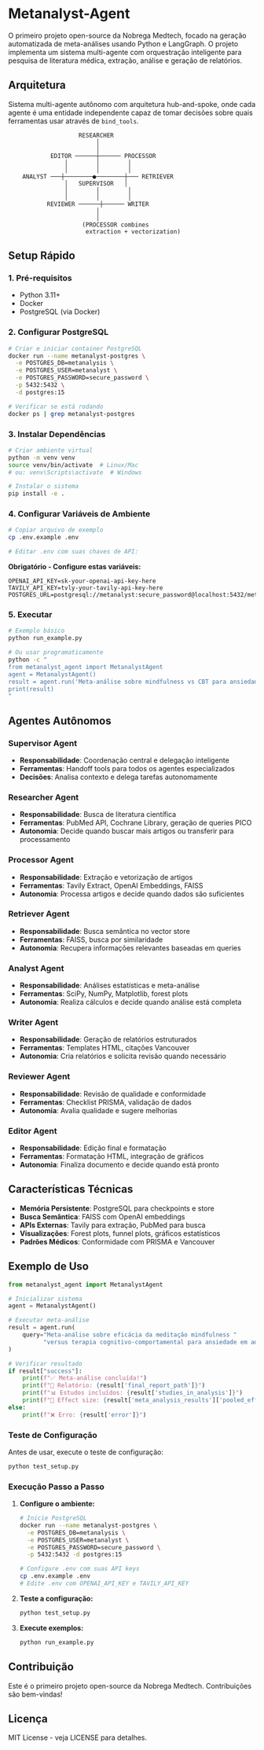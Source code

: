 # Metanalyst-Agent

O primeiro projeto open-source da Nobrega Medtech, focado na geração automatizada de meta-análises usando Python e LangGraph. O projeto implementa um sistema multi-agente com orquestração inteligente para pesquisa de literatura médica, extração, análise e geração de relatórios.

## Arquitetura

Sistema multi-agente autônomo com arquitetura hub-and-spoke, onde cada agente é uma entidade independente capaz de tomar decisões sobre quais ferramentas usar através de `bind_tools`.

```
                    RESEARCHER
                         │
                         │
            EDITOR ──────┼────── PROCESSOR
                │        │        │
                │        │        │
    ANALYST ───┼────────●────────┼─── RETRIEVER
                │   SUPERVISOR   │
                │        │        │
                │        │        │
           REVIEWER ──────┼────── WRITER
                         │
                         │
                     (PROCESSOR combines
                      extraction + vectorization)
```

## Setup Rápido

### 1. Pré-requisitos
- Python 3.11+
- Docker
- PostgreSQL (via Docker)

### 2. Configurar PostgreSQL

```bash
# Criar e iniciar container PostgreSQL
docker run --name metanalyst-postgres \
  -e POSTGRES_DB=metanalysis \
  -e POSTGRES_USER=metanalyst \
  -e POSTGRES_PASSWORD=secure_password \
  -p 5432:5432 \
  -d postgres:15

# Verificar se está rodando
docker ps | grep metanalyst-postgres
```

### 3. Instalar Dependências

```bash
# Criar ambiente virtual
python -m venv venv
source venv/bin/activate  # Linux/Mac
# ou: venv\Scripts\activate  # Windows

# Instalar o sistema
pip install -e .
```

### 4. Configurar Variáveis de Ambiente

```bash
# Copiar arquivo de exemplo
cp .env.example .env

# Editar .env com suas chaves de API:
```

**Obrigatório - Configure estas variáveis:**
```env
OPENAI_API_KEY=sk-your-openai-api-key-here
TAVILY_API_KEY=tvly-your-tavily-api-key-here
POSTGRES_URL=postgresql://metanalyst:secure_password@localhost:5432/metanalysis
```

### 5. Executar

```bash
# Exemplo básico
python run_example.py

# Ou usar programaticamente
python -c "
from metanalyst_agent import MetanalystAgent
agent = MetanalystAgent()
result = agent.run('Meta-análise sobre mindfulness vs CBT para ansiedade')
print(result)
"
```

## Agentes Autônomos

### Supervisor Agent
- **Responsabilidade**: Coordenação central e delegação inteligente
- **Ferramentas**: Handoff tools para todos os agentes especializados
- **Decisões**: Analisa contexto e delega tarefas autonomamente

### Researcher Agent  
- **Responsabilidade**: Busca de literatura científica
- **Ferramentas**: PubMed API, Cochrane Library, geração de queries PICO
- **Autonomia**: Decide quando buscar mais artigos ou transferir para processamento

### Processor Agent
- **Responsabilidade**: Extração e vetorização de artigos
- **Ferramentas**: Tavily Extract, OpenAI Embeddings, FAISS
- **Autonomia**: Processa artigos e decide quando dados são suficientes

### Retriever Agent
- **Responsabilidade**: Busca semântica no vector store
- **Ferramentas**: FAISS, busca por similaridade
- **Autonomia**: Recupera informações relevantes baseadas em queries

### Analyst Agent
- **Responsabilidade**: Análises estatísticas e meta-análise
- **Ferramentas**: SciPy, NumPy, Matplotlib, forest plots
- **Autonomia**: Realiza cálculos e decide quando análise está completa

### Writer Agent
- **Responsabilidade**: Geração de relatórios estruturados
- **Ferramentas**: Templates HTML, citações Vancouver
- **Autonomia**: Cria relatórios e solicita revisão quando necessário

### Reviewer Agent
- **Responsabilidade**: Revisão de qualidade e conformidade
- **Ferramentas**: Checklist PRISMA, validação de dados
- **Autonomia**: Avalia qualidade e sugere melhorias

### Editor Agent
- **Responsabilidade**: Edição final e formatação
- **Ferramentas**: Formatação HTML, integração de gráficos
- **Autonomia**: Finaliza documento e decide quando está pronto

## Características Técnicas

- **Memória Persistente**: PostgreSQL para checkpoints e store
- **Busca Semântica**: FAISS com OpenAI embeddings
- **APIs Externas**: Tavily para extração, PubMed para busca
- **Visualizações**: Forest plots, funnel plots, gráficos estatísticos
- **Padrões Médicos**: Conformidade com PRISMA e Vancouver

## Exemplo de Uso

```python
from metanalyst_agent import MetanalystAgent

# Inicializar sistema
agent = MetanalystAgent()

# Executar meta-análise
result = agent.run(
    query="Meta-análise sobre eficácia da meditação mindfulness "
          "versus terapia cognitivo-comportamental para ansiedade em adultos"
)

# Verificar resultado
if result["success"]:
    print(f"✅ Meta-análise concluída!")
    print(f"📄 Relatório: {result['final_report_path']}")
    print(f"📊 Estudos incluídos: {result['studies_in_analysis']}")
    print(f"🎯 Effect size: {result['meta_analysis_results']['pooled_effect_size']}")
else:
    print(f"❌ Erro: {result['error']}")
```

### Teste de Configuração

Antes de usar, execute o teste de configuração:

```bash
python test_setup.py
```

### Execução Passo a Passo

1. **Configure o ambiente:**
   ```bash
   # Inicie PostgreSQL
   docker run --name metanalyst-postgres \
     -e POSTGRES_DB=metanalysis \
     -e POSTGRES_USER=metanalyst \
     -e POSTGRES_PASSWORD=secure_password \
     -p 5432:5432 -d postgres:15
   
   # Configure .env com suas API keys
   cp .env.example .env
   # Edite .env com OPENAI_API_KEY e TAVILY_API_KEY
   ```

2. **Teste a configuração:**
   ```bash
   python test_setup.py
   ```

3. **Execute exemplos:**
   ```bash
   python run_example.py
   ```

## Contribuição

Este é o primeiro projeto open-source da Nobrega Medtech. Contribuições são bem-vindas!

## Licença

MIT License - veja LICENSE para detalhes.
